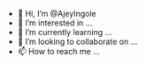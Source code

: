 - 👋 Hi, I’m @AjeyIngole
- 👀 I’m interested in ...
- 🌱 I’m currently learning ...
- 💞️ I’m looking to collaborate on ...
- 📫 How to reach me ...

<!---
AjeyIngole/AjeyIngole is a ✨ special ✨ repository because its `README.md` (this file) appears on your GitHub profile.
You can click the Preview link to take a look at your changes.
--->

